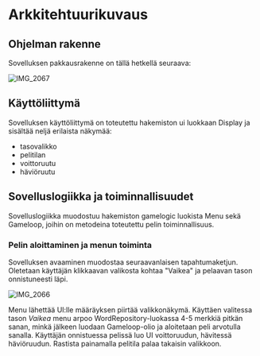 # Arkkitehtuurikuvaus

## Ohjelman rakenne

Sovelluksen pakkausrakenne on tällä hetkellä seuraava:

![IMG_2067](https://user-images.githubusercontent.com/75749790/116064853-14892b00-a68f-11eb-8d9d-8d5df94e81ff.jpg)

## Käyttöliittymä

Sovelluksen käyttöliittymä on toteutettu hakemiston ui luokkaan Display ja sisältää neljä erilaista näkymää:

- tasovalikko
- pelitilan
- voittoruutu
- häviöruutu

## Sovelluslogiikka ja toiminnallisuudet

Sovelluslogiikka muodostuu hakemiston gamelogic luokista Menu sekä Gameloop, joihin on metodeina toteutettu pelin toiminnallisuus.

### Pelin aloittaminen ja menun toiminta

Sovelluksen avaaminen muodostaa seuraavanlaisen tapahtumaketjun. Oletetaan käyttäjän klikkaavan valikosta kohtaa "Vaikea" ja pelaavan tason onnistuneesti läpi.

![IMG_2066](https://user-images.githubusercontent.com/75749790/116063586-cf182e00-a68d-11eb-9b94-49d8b703bdf2.jpg)

Menu lähettää UI:lle määräyksen piirtää valikkonäkymä. Käyttäen valitessa tason _Vaikea_ menu arpoo WordRepository-luokassa 4-5 merkkiä pitkän sanan, minkä jälkeen luodaan Gameloop-olio ja aloitetaan peli arvotulla sanalla. Käyttäjän onnistuessa pelissä luo UI voittoruudun, hävitessä häviöruudun. Rastista painamalla pelitila palaa takaisin valikkoon.
